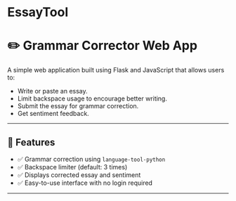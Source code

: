# EssayTool
# ✏️ Grammar Corrector Web App

A simple web application built using Flask and JavaScript that allows users to:
- Write or paste an essay.
- Limit backspace usage to encourage better writing.
- Submit the essay for grammar correction.
- Get sentiment feedback.

---

## 🚀 Features

- ✅ Grammar correction using `language-tool-python`
- ✅ Backspace limiter (default: 3 times)
- ✅ Displays corrected essay and sentiment
- ✅ Easy-to-use interface with no login required

---


